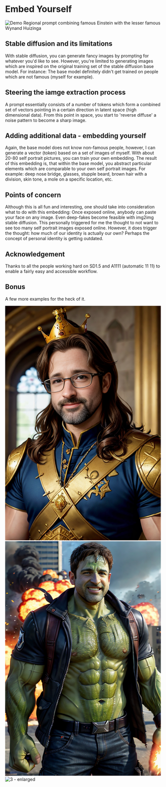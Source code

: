 # Embed Yourself

![Demo](https://github.com/wynandhuizinga/Embed-yourself/blob/main/00001-3907234973.png)
Regional prompt combining famous Einstein with the lesser famous Wynand Huizinga

## Stable diffusion and its limitations
With stable diffusion, you can generate fancy images by prompting for whatever you'd like to see. However, you're limited to generating images which are inspired on the original training set of the stable diffusion base model. For instance: The base model definitely didn't get trained on people which are not famous (myself for example). 

## Steering the iamge extraction process
A prompt essentially consists of a number of tokens which form a combined set of vectors pointing in a certain direction in latent space (high dimensional data). From this point in space, you start to 'reverse diffuse' a noise pattern to become a sharp image.

## Adding additional data - embedding yourself
Again, the base model does not know non-famous people, however, I can generate a vector (token) based on a set of images of myself. With about 20-80 self portrait pictures, you can train your own embedding. The result of this embedding is, that within the base model, you abstract particular elements which are comparable to your own self portrait images. For example: deep nose bridge, glasses, stupple beard, brown hair with a division, skin tone, a mole on a specific location, etc.

## Points of concern
Although this is all fun and interesting, one should take into consideration what to do with this embedding: Once exposed online, anybody can paste your face on any image. Even deep-fakes become feasible with img2img stable diffusion. This personally triggered for me the thought to not want to see too many self portrait images exposed online. However, it does trigger the thought: how much of our identity is actually our own? Perhaps the concept of personal identity is getting outdated.

## Acknowledgement 
Thanks to all the people working hard on SD1.5 and A1111 (automatic 11 11) to enable a fairly easy and accessible workflow. 

## Bonus 
A few more examples for the heck of it.

![1](https://github.com/wynandhuizinga/Embed-yourself/blob/main/00018-Lascivious_v4_%5Bnumber%5D_2740682953.png) ![2](https://github.com/wynandhuizinga/Embed-yourself/blob/main/00408-Lascivious_v4_%5Bnumber%5D_3180833198.png) 
![3 - enlarged](https://github.com/wynandhuizinga/Embed-yourself/blob/main/00303-Lascivious_v4_%5Bnumber%5D_851092331.png)
